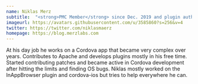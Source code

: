 ```yaml
---
name: Niklas Merz
subtitle:  "<strong>PMC Member</strong> since Dec. 2019 and plugin author"
imageurl: https://avatars.githubusercontent.com/u/3585860?s=256&v=4
twitter: https://twitter.com/niklasmaerz
homepage: https://blog.merzlabs.com
---
```


At his day job he works on a Cordova app that became very complex over years. Contributes to Apache and develops plugins mostly in his free time.
Started contributing patches and became active in Cordova development after hitting the limits and finding OS bugs. 
Niklas mostly worked on the InAppBrowser plugin and cordova-ios but tries to help everywhere he can.
